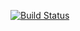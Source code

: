 [![Build Status](https://dev.azure.com/jimkane0624/PipelineTest/_apis/build/status/jfkaneii.pipelines-java?branchName=master)](https://dev.azure.com/jimkane0624/PipelineTest/_build/latest?definitionId=1&branchName=master)
